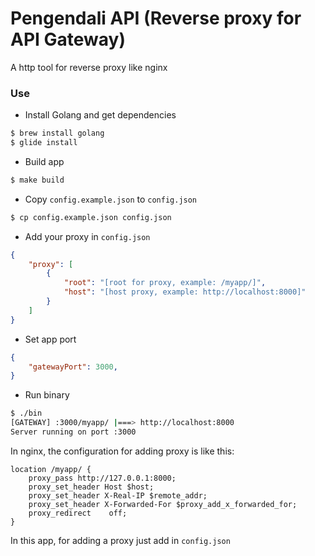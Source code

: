 # Pengendali API (Reverse proxy for API Gateway)

A http tool for reverse proxy like nginx

### Use
* Install Golang and get dependencies
```sh
$ brew install golang
$ glide install
```

* Build app
```sh
$ make build
```

* Copy `config.example.json` to `config.json`
```sh
$ cp config.example.json config.json
```

* Add your proxy in `config.json`
```json
{
    "proxy": [
        {
            "root": "[root for proxy, example: /myapp/]",
            "host": "[host proxy, example: http://localhost:8000]"
        }
    ]
}
```

* Set app port
```json
{
    "gatewayPort": 3000,
}
```

* Run binary
```sh
$ ./bin
[GATEWAY] :3000/myapp/ |===> http://localhost:8000
Server running on port :3000
```

In nginx, the configuration for adding proxy is like this:
```
location /myapp/ {
    proxy_pass http://127.0.0.1:8000;
    proxy_set_header Host $host;
    proxy_set_header X-Real-IP $remote_addr;
    proxy_set_header X-Forwarded-For $proxy_add_x_forwarded_for;
    proxy_redirect    off;
}
```

In this app, for adding a proxy just add in `config.json`